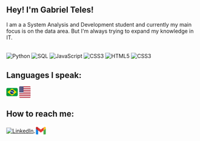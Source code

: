 
## Hey! I'm Gabriel Teles!
I am a a System Analysis and Development student and currently my main focus is on the data area. But I'm always trying to expand my knowledge in IT.

<div style="display: inline_block">
<br>
 
<img align= "center" alt="Python" height="30" width="40" src="https://cdn.jsdelivr.net/gh/devicons/devicon@latest/icons/python/python-original.svg">
<img align= "center" alt="SQL" height="30" width="40" src="https://cdn.jsdelivr.net/gh/devicons/devicon@latest/icons/azuresqldatabase/azuresqldatabase-original.svg" >
<img align= "center" alt="JavaScript" height="30" width="40" src="https://cdn.jsdelivr.net/gh/devicons/devicon@latest/icons/javascript/javascript-original.svg" >
<img align= "center" alt="CSS3" height="30" width="40" src="https://cdn.jsdelivr.net/gh/devicons/devicon@latest/icons/xml/xml-original.svg" >
<img align= "center" alt="HTML5" height="30" width="40" src="https://cdn.jsdelivr.net/gh/devicons/devicon@latest/icons/html5/html5-original.svg" >
<img align= "center" alt="CSS3" height="30" width="40" src="https://cdn.jsdelivr.net/gh/devicons/devicon@latest/icons/css3/css3-original.svg" >

## Languages I speak:
<img align= "center" alt="Brazil flag" height="30" width="30" src="flag-for-flag-brazil-svgrepo-com.svg" >
<img align= "center" alt="USA flag" height="30" width="30" src="united-states-flag-icon.svg" >



## How to reach me:

  <a href="https://www.linkedin.com/in/gabriel-teles-950b8b327/" target="_blank">
    <img align="center" alt="LinkedIn" height="30" width="40" src="https://cdn.jsdelivr.net/gh/devicons/devicon@latest/icons/linkedin/linkedin-original.svg">
  </a>
  <a href="mailto:gabrieltelescdev@gmail.com">
    <img align="center" alt="Gmail" height="30" width="30" src="icons8-gmail.svg">
  </a>
</div>


